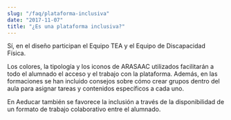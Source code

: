 ```yaml
---
slug: "/faq/plataforma-inclusiva"
date: "2017-11-07"
title: "¿Es una plataforma inclusiva?"
---
```


Sí, en el diseño participan el Equipo TEA y el Equipo de Discapacidad Física. 

Los colores, la tipología y los iconos de ARASAAC utilizados facilitarán a todo el alumnado el acceso y el trabajo con la plataforma.
Además, en las formaciones se han incluido consejos sobre cómo crear grupos dentro del aula para asignar tareas y contenidos específicos a cada uno.

En Aeducar también  se favorece la inclusión a través de la disponibilidad de un formato de trabajo colaborativo entre el alumnado. 